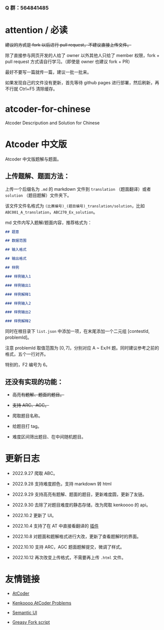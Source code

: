 ### Q 群：564841485

# attention / 必读

~~建议的方式是 fork 以后进行 pull request，不建议直接上传文件。~~

除了直接参与网页开发的人给了 owner 以外其他人只给了 member 权限，fork + pull request 方式请自行学习。（即使是 owner 也建议 fork + PR）

最好不要写一篇就传一篇，建议一批一批来。

如果发现自己的文件没有更新，首先等待 github pages 进行部署，然后刷新，再不行就 Ctrl+F5 清除缓存。

# atcoder-for-chinese

Atcoder Descripution and Solution for Chinese

# Atcoder 中文版

Atcoder 中文版题解与题面。

## 上传题解、题面方法：

上传一个后缀名为 `.md` 的 markdown 文件到 `translation` （题面翻译）或者 `solution` （题目题解）文件夹下。

该文件文件名格式为 `(比赛编号)_(题目编号)_translation/solution`，比如 `ABC001_A_translation`，`ABC270_Ex_solution`。

md 文件内写入题解/题面内容，推荐格式为：

```markdown
## 题意 

## 数据范围

## 输入格式

## 输出格式

## 样例

### 样例输入1

### 样例输出1

### 样例解释1

### 样例输入2

### 样例输出2

### 样例解释2
```

同时在根目录下 `list.json` 中添加一项，在末尾添加一个二元组 $[\text{contestId}, \text{problemId}]$。

注意 $\text{problemId}$ 取值范围为 $[0,7]$，分别对应 A ~ Ex/H 题。同时建议参考之前的格式，五个一行对齐。

特别的，F2 编号为 6。

## 还没有实现的功能：

- ~~高亮有题解、题面的题目。~~

- ~~支持 ARC、AGC。~~

- 爬取题目名称。

- 给题目打 tag。

- 难度区间筛出题目、在中间随机题目。

# 更新日志

- $2022.9.27$ 爬取 ABC。

- $2022.9.28$ 支持难度颜色，支持 markdown 转 html

- $2022.9.29$ 支持高亮有题解、题面的题目，更新难度圆，更新了友链。

- $2022.9.30$ 去除了对题目难度的静态存储，改为爬取 kenkoooo 的 api。

- $2022.10.2$ 更新了 UI。

- $2022.10.4$ 支持了在 AT 中直接看翻译的 [插件](https://github.com/atcoder-for-chinese-developers/notwt-atcoder-for-chinese-helper)

- $2022.10.8$ 对题面和题解格式进行大改，更新了查看题解时的界面。

- $2022.10.10$ 支持 ARC，AGC 题面题解提交，微调了样式。

- $2022.10.12$ 再次改变上传格式，不需要再上传 `.html` 文件。

# 友情链接

- [AtCoder](https://atcoder.jp)

- [Kenkoooo AtCoder Problems](https://kenkoooo.com/atcoder/#/user/)

- [Semantic UI](https://semantic-ui.com)

- [Greasy Fork script](https://greasyfork.org/zh-CN/scripts/452449-atcoder-%E4%B8%AD%E6%96%87%E5%8A%A9%E6%89%8B)


